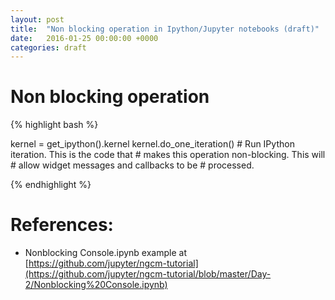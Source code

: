 ```yaml
---
layout: post
title:  "Non blocking operation in Ipython/Jupyter notebooks (draft)"
date:   2016-01-25 00:00:00 +0000
categories: draft
---
```


# Non blocking operation

{% highlight bash %}

kernel = get_ipython().kernel
kernel.do_one_iteration() # Run IPython iteration.  This is the code that
                          # makes this operation non-blocking.  This will
                          # allow widget messages and callbacks to be 
                          # processed.


{% endhighlight %}


# References:
 * Nonblocking Console.ipynb example at [https://github.com/jupyter/ngcm-tutorial](https://github.com/jupyter/ngcm-tutorial/blob/master/Day-2/Nonblocking%20Console.ipynb)


